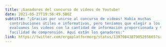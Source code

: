 ```yaml
---
title: ¡Ganadores del concurso de vídeos de Youtube!
date: 2021-05-27T19:56:45.580Z
subtitle: "¡Gracias por unirse al concurso de videos! Había muchas
  contribuciones útiles e informativas, pero teníamos que elegir a los ganadores. Entonces
  evaluamos los videos con la cantidad de información proporcionada y también la
  facilidad de comprensión. Aquí están los ganadores:"
link: https://twitter.com/ergoplatformorg/status/1397084387905265665?s=20
---
```

